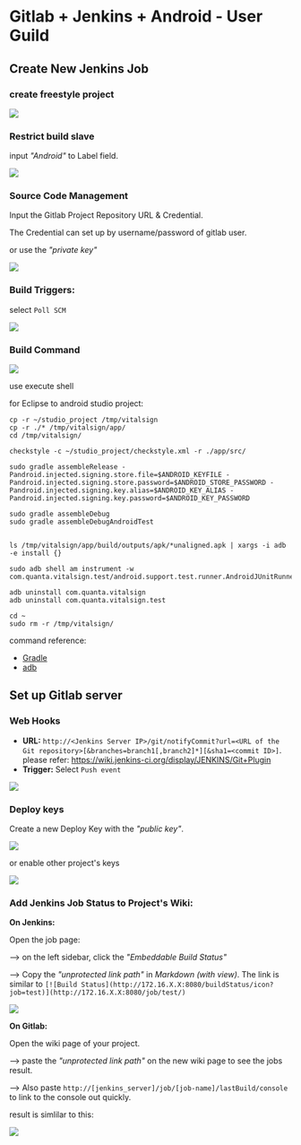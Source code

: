 Gitlab + Jenkins + Android -  User Guild
=========================================

Create New Jenkins Job
-----------------------

### create freestyle project

![](./images/jenkins_add_job_1.png)

### Restrict build slave

input *"Android"* to Label field.

![](./images/jenkins_add_job_label.png)


### Source Code Management

Input the Gitlab Project Repository URL & Credential.

The Credential can set up by username/password of gitlab user.

or use the *"private key"*

![](./images/jenkins_add_job_git.png)


### Build Triggers:

select `Poll SCM`

![](./images/jenkins_add_job_build_triggers.png)

### Build Command

![](./images/jenkins_add_job_build_shell.png)

use execute shell


for Eclipse to android studio project:
```
cp -r ~/studio_project /tmp/vitalsign
cp -r ./* /tmp/vitalsign/app/
cd /tmp/vitalsign/

checkstyle -c ~/studio_project/checkstyle.xml -r ./app/src/

sudo gradle assembleRelease -Pandroid.injected.signing.store.file=$ANDROID_KEYFILE -Pandroid.injected.signing.store.password=$ANDROID_STORE_PASSWORD -Pandroid.injected.signing.key.alias=$ANDROID_KEY_ALIAS -Pandroid.injected.signing.key.password=$ANDROID_KEY_PASSWORD

sudo gradle assembleDebug
sudo gradle assembleDebugAndroidTest


ls /tmp/vitalsign/app/build/outputs/apk/*unaligned.apk | xargs -i adb -e install {}

sudo adb shell am instrument -w com.quanta.vitalsign.test/android.support.test.runner.AndroidJUnitRunner

adb uninstall com.quanta.vitalsign
adb uninstall com.quanta.vitalsign.test

cd ~
sudo rm -r /tmp/vitalsign/
```

command reference:
- [Gradle](http://tools.android.com/tech-docs/new-build-system/user-guide)
- [adb](http://developer.android.com/tools/help/adb.html)


Set up Gitlab server
--------------------

### Web Hooks

- **URL:** `http://<Jenkins Server IP>/git/notifyCommit?url=<URL of the Git repository>[&branches=branch1[,branch2]*][&sha1=<commit ID>]`. please refer: https://wiki.jenkins-ci.org/display/JENKINS/Git+Plugin
- **Trigger:**  Select `Push event`

![](./images/gitlab_web_hooks.png)


### Deploy keys

Create a new Deploy Key with the *"public key"*.

![](./images/gitlab_deploy_key_new.png)

or enable other project's keys

![](./images/gitlab_deploy_key_enable.png)

### Add Jenkins Job Status to Project's Wiki:

**On Jenkins:**

Open the job page:

--> on the left sidebar, click the *"Embeddable Build Status"*

--> Copy the *"unprotected link path"* in *Markdown (with view)*. The link is similar to `[![Build Status](http://172.16.X.X:8080/buildStatus/icon?job=test)](http://172.16.X.X:8080/job/test/)`


![](./images/jenkins_build_status.png)

**On Gitlab:**

Open the wiki page of your project.

--> paste the *"unprotected link path"* on the new wiki page to see the jobs result.

--> Also paste `http://[jenkins_server]/job/[job-name]/lastBuild/console` to link to the console out quickly.


result is simlilar to this:

![](./images/gitlab_wiki.png)
